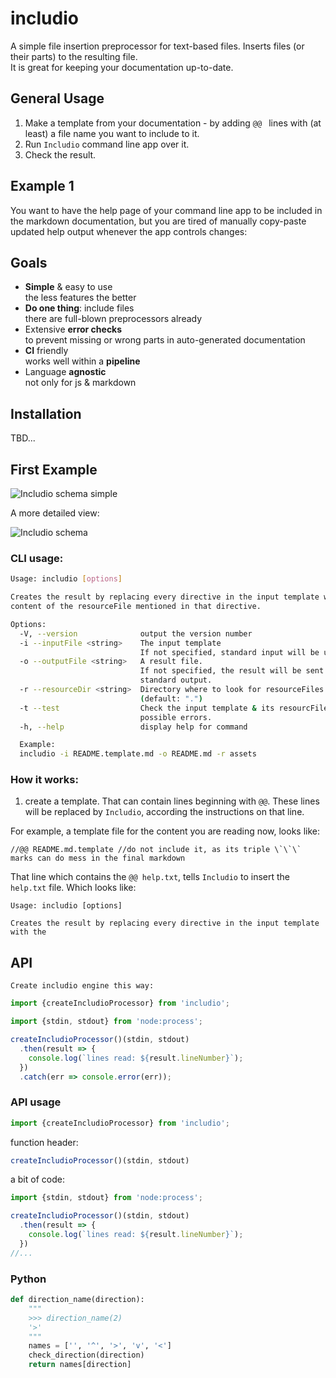 <!--- Comments are Fun --->

# includio

A simple file insertion preprocessor for text-based files. Inserts files (or their parts) to the resulting file.  
It is great for keeping your documentation up-to-date.

## General Usage

1. Make a template from your documentation - by adding `@@ ` lines with (at least) a file name you want to include to it.
2. Run `Includio` command line app over it.
3. Check the result.

## Example 1

You want to have the help page of your command line app to be included in the markdown documentation, but you are tired of manually copy-paste updated help output whenever the app controls changes:

## Goals

- **Simple** & easy to use  
  the less features the better
- **Do one thing**: include files  
  there are full-blown preprocessors already
- Extensive **error checks**  
  to prevent missing or wrong parts in auto-generated documentation
- **CI** friendly  
  works well within a **pipeline**
- Language **agnostic**  
  not only for js & markdown

## Installation

TBD...

## First Example

![Includio schema simple](./my%20assets/includio-simple.png)

A more detailed view:

![Includio schema](./my%20assets/includio.png)

### CLI usage:

```sh
Usage: includio [options]

Creates the result by replacing every directive in the input template with the
content of the resourceFile mentioned in that directive.

Options:
  -V, --version              output the version number
  -i --inputFile <string>    The input template
                             If not specified, standard input will be used.
  -o --outputFile <string>   A result file.
                             If not specified, the result will be sent to a
                             standard output.
  -r --resourceDir <string>  Directory where to look for resourceFiles.
                             (default: ".")
  -t --test                  Check the input template & its resourcFiles for
                             possible errors.
  -h, --help                 display help for command

  Example: 
  includio -i README.template.md -o README.md -r assets

```

### How it works:

1. create a template. That can contain lines beginning with `@@`. These lines will be replaced by `Includio`, according the instructions on that line.

For example, a template file for the content you are reading now, looks like:

```
//@@ README.md.template //do not include it, as its triple \`\`\` marks can do mess in the final markdown
```

That line which contains the `@@ help.txt`, tells `Includio` to insert the `help.txt` file. Which looks like:

```
Usage: includio [options]

Creates the result by replacing every directive in the input template with the
```

## API

    Create includio engine this way:

```ts
import {createIncludioProcessor} from 'includio';

import {stdin, stdout} from 'node:process';

createIncludioProcessor()(stdin, stdout)
  .then(result => {
    console.log(`lines read: ${result.lineNumber}`);
  })
  .catch(err => console.error(err));
```

### API usage

```ts
import {createIncludioProcessor} from 'includio';
```

function header:

```ts
createIncludioProcessor()(stdin, stdout)
```

a bit of code:

```ts
import {stdin, stdout} from 'node:process';

createIncludioProcessor()(stdin, stdout)
  .then(result => {
    console.log(`lines read: ${result.lineNumber}`);
  })
//...
```

### Python

```py
def direction_name(direction):
    """
    >>> direction_name(2)
    '>'
    """
    names = ['', '^', '>', 'v', '<']
    check_direction(direction)
    return names[direction]
```
